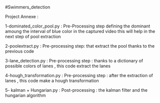 #Swimmers_detection

Project Annexe :

1-dominated_color_pool.py : Pre-Processing step defining the dominant amoung the interval of blue color in the captured video this will help in the next step of pool extraction 

2-poolextract.py : Pre-processing step: that extract the pool thanks to the previous code 

3-lane_detection.py : Pre-processing step : thanks to a dictionary of possible colors of lanes , this code extract the lanes 

4-hough_transformation.py : Pre-processing step : after the extraction of lanes , this code make a hough transformation

5- kalman + Hungarian.py : Post-processing : the kalman filter and the hungarian algorithm 
